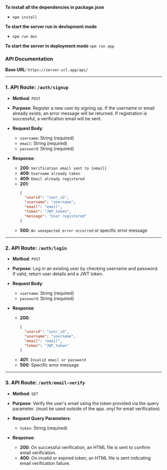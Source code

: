 **To install all the dependencies in package.json**
- `npm install`

**To start the server run in devlopment mode**
 - `npm run dev`

**To start the server in deployment mode**
`npm run app`

### API Documentation

**Base URL:** `https://server-url.app/api/`

---

### 1. API Route: `/auth/signup`
- **Method**: `POST`
- **Purpose**: Register a new user by signing up. If the username or email already exists, an error message will be returned. If registration is successful, a verification email will be sent.
- **Request Body**:
  - `username`: String (required)
  - `email`: String (required)
  - `password`: String (required)
  
- **Response**:
  - **200**: `Verification email sent to {email}`
  - **409**: `Username already taken`
  - **409**: `Email already registered`
  - **201**: 
    ```json
    {
      "userid": "user_id",
      "username": "username",
      "email": "email",
      "token": "JWT_token",
      "message": "User registered"
    }
    ```
  - **500**: `An unexpected error occurred` or specific error message

---

### 2. API Route: `/auth/login`
- **Method**: `POST`
- **Purpose**: Log in an existing user by checking username and password. If valid, return user details and a JWT token.
- **Request Body**:
  - `username`: String (required)
  - `password`: String (required)
  
- **Response**:
  - **200**: 
    ```json
    {
      "userid": "user_id",
      "username": "username",
      "email": "email",
      "token": "JWT_token"
    }
    ```
  - **401**: `Invalid email or password`
  - **500**: Specific error message

---

### 3. API Route: `/auth/email-verify`
- **Method**: `GET`
- **Purpose**: Verify the user's email using the token provided via the query parameter. 
               (must be used outside of the app. onyl for email verification)
- **Request Query Parameters**:
  - `token`: String (required)

- **Response**:
  - **200**: On successful verification, an HTML file is sent to confirm email verification.
  - **400**: On invalid or expired token, an HTML file is sent indicating email verification failure.

